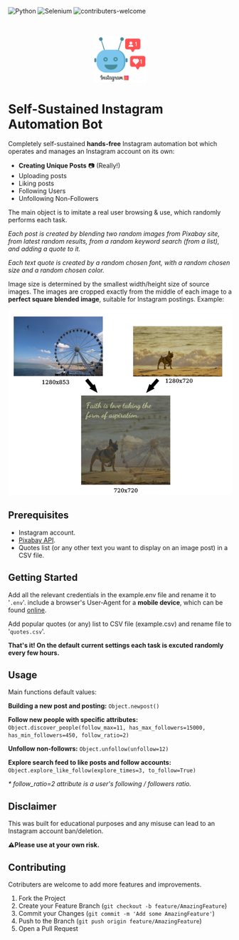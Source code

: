 ![Python][python-version]
![Selenium][selenium]
![contributers-welcome][contributers-welcome]

<!-- PROJECT LOGO -->
<br />
<p align="center">
    <img src="src/instagram_bot.png" alt="Logo" width="120">
  </a>
</p>

# Self-Sustained Instagram Automation Bot

Completely self-sustained **hands-free** Instagram automation bot which operates and manages an Instagram account on its own:

* **Creating Unique Posts** 📷 (Really!)
* Uploading posts
* Liking posts
* Following Users
* Unfollowing Non-Followers

The main object is to imitate a real user browsing & use, which randomly performs each task.

_Each post is created by blending two random images from Pixabay site, from latest random results, from a random keyword search (from a list), and adding a quote to it._

_Each text quote is created by a random chosen font, with a random chosen size and a random chosen color._

Image size is determined by the smallest width/height size of source images. The images are cropped exactly from the middle of each image to a **perfect square blended image**, suitable for Instagram postings. Example:

![image-creation][image-creation]

## Prerequisites

* Instagram account.
* [Pixabay API](https://pixabay.com/service/about/api/).
* Quotes list (or any other text you want to display on an image post) in a CSV file.

## Getting Started

Add all the relevant credentials in the example.env file and rename it to '`.env`'. include a browser's User-Agent for a **mobile device**, which can be found [online](https://developers.whatismybrowser.com/useragents/explore/operating_platform/pixel/2).

Add popular quotes (or any) list to CSV file (example.csv) and rename file to '`quotes.csv`'.

**That's it! On the default current settings each task is excuted randomly every few hours.**

## Usage

Main functions default values:

**Building a new post and posting:** `Object.newpost()`

**Follow new people with specific attributes:** `Object.discover_people(follow_max=11, has_max_followers=15000, has_min_followers=450, follow_ratio=2)`

**Unfollow non-followrs:** `Object.unfollow(unfollow=12)`

**Explore search feed to like posts and follow accounts:** `Object.explore_like_follow(explore_times=3, to_follow=True)`

_* follow_ratio=2 attribute is a user's following / followers ratio._


## Disclaimer

This was built for educational purposes and any misuse can lead to an Instagram account ban/deletion.

**⚠️Please use at your own risk.**

<!-- CONTRIBUTING -->
## Contributing

Cotributers are welcome to add more features and improvements.

1. Fork the Project
2. Create your Feature Branch (`git checkout -b feature/AmazingFeature`)
3. Commit your Changes (`git commit -m 'Add some AmazingFeature'`)
4. Push to the Branch (`git push origin feature/AmazingFeature`)
5. Open a Pull Request


<!-- MARKDOWN LINKS & IMAGES -->
<!-- https://www.markdownguide.org/basic-syntax/#reference-style-links -->
[selenium]: https://img.shields.io/badge/Built%20With-selenium-yellow?style=flat-square
[contributers-welcome]: https://img.shields.io/badge/Contributers-Welcome-orange?style=flat-square
[python-version]: https://img.shields.io/badge/python-3.8-blue?style=flat-square&logo=python
[contributors-shield]: https://img.shields.io/github/contributors/
[image-creation]: src/post_img_creation.png